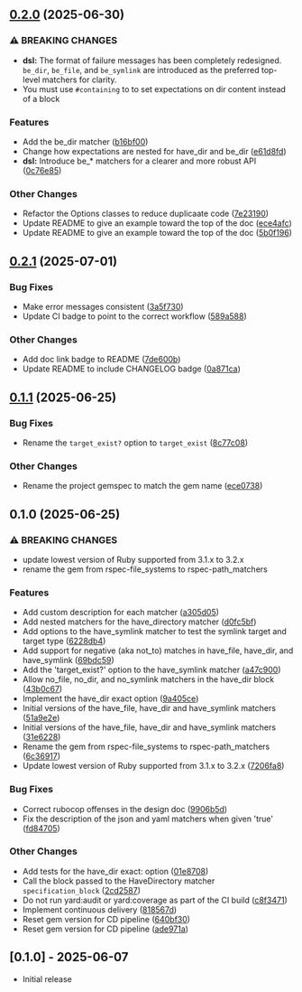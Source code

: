 ## [0.2.0](https://github.com/main-branch/rspec-path_matchers/compare/v0.1.1...v0.2.0) (2025-06-30)


### ⚠ BREAKING CHANGES

* **dsl:** The format of failure messages has been completely redesigned. `be_dir`, `be_file`, and `be_symlink` are introduced as the preferred top-level matchers for clarity.
* You must use `#containing` to to set expectations on dir content instead of a block

### Features

* Add the be_dir matcher ([b16bf00](https://github.com/main-branch/rspec-path_matchers/commit/b16bf005fabba9dfa55b284543c1347efcaae62e))
* Change how expectations are nested for have_dir and be_dir ([e61d8fd](https://github.com/main-branch/rspec-path_matchers/commit/e61d8fddf0b6f3290fbdd01c15940b5a8a2e7361))
* **dsl:** Introduce be_* matchers for a clearer and more robust API ([0c76e85](https://github.com/main-branch/rspec-path_matchers/commit/0c76e8564215ae3e86b72135c7793c5ca386b53e))


### Other Changes

* Refactor the Options classes to reduce duplicaate code ([7e23190](https://github.com/main-branch/rspec-path_matchers/commit/7e231902a1a56162511a745d529c19acd06d50e6))
* Update README to give an example toward the top of the doc ([ece4afc](https://github.com/main-branch/rspec-path_matchers/commit/ece4afc3edb1e27e96fa3fe70052c99a73f6a221))
* Update README to give an example toward the top of the doc ([5b0f196](https://github.com/main-branch/rspec-path_matchers/commit/5b0f19646fe6cd7b7cba6c057e690b7b54d5c3c3))

## [0.2.1](https://github.com/main-branch/rspec-path_matchers/compare/v0.2.0...v0.2.1) (2025-07-01)


### Bug Fixes

* Make error messages consistent ([3a5f730](https://github.com/main-branch/rspec-path_matchers/commit/3a5f7301e29601cda438d4b0163909bd9e22cd4b))
* Update CI badge to point to the correct workflow ([589a588](https://github.com/main-branch/rspec-path_matchers/commit/589a5882e568292b4d6c40e5e37875cc7d9b1ca1))


### Other Changes

* Add doc link badge to README ([7de600b](https://github.com/main-branch/rspec-path_matchers/commit/7de600b5ed554a30f2439863a1d10c4ca078f1ea))
* Update README to include CHANGELOG badge ([0a871ca](https://github.com/main-branch/rspec-path_matchers/commit/0a871caa763db16e47d2b45273ab4acfca42cb90))

## [0.1.1](https://github.com/main-branch/rspec-path_matchers/compare/v0.1.0...v0.1.1) (2025-06-25)


### Bug Fixes

* Rename the `target_exist?` option to `target_exist` ([8c77c08](https://github.com/main-branch/rspec-path_matchers/commit/8c77c08736d90cacfb4c8248d15f57eee8774a43))


### Other Changes

* Rename the project gemspec to match the gem name ([ece0738](https://github.com/main-branch/rspec-path_matchers/commit/ece07380fa1ae085a5a4a8c24a50c05978a16f76))

## 0.1.0 (2025-06-25)


### ⚠ BREAKING CHANGES

* update lowest version of Ruby supported from 3.1.x to 3.2.x
* rename the gem from rspec-file_systems to rspec-path_matchers

### Features

* Add custom description for each matcher ([a305d05](https://github.com/main-branch/rspec-path_matchers/commit/a305d05a4008b3ec0e2f5e052ecb4960d99b0bdf))
* Add nested matchers for the have_directory matcher ([d0fc5bf](https://github.com/main-branch/rspec-path_matchers/commit/d0fc5bff30bac4c5ce22bfa65c0348918c8f7a74))
* Add options to the have_symlink matcher to test the symlink target and target type ([6228db4](https://github.com/main-branch/rspec-path_matchers/commit/6228db4b768a9792fc93f2fc0e8263d7261c8f12))
* Add support for negative (aka not_to) matches in have_file, have_dir, and have_symlink ([69bdc59](https://github.com/main-branch/rspec-path_matchers/commit/69bdc595f764778d4bca33ff4d6d2b20fbeb7e7b))
* Add the 'target_exist?' option to the have_symlink matcher ([a47c900](https://github.com/main-branch/rspec-path_matchers/commit/a47c90049d39e87c5a4f9bdf8652c83ed7ad8a19))
* Allow no_file, no_dir, and no_symlink matchers in the have_dir block ([43b0c67](https://github.com/main-branch/rspec-path_matchers/commit/43b0c67e3f56b73a708e59f16a667c5e37adecd5))
* Implement the have_dir exact option ([9a405ce](https://github.com/main-branch/rspec-path_matchers/commit/9a405ce92561c276679f8408184d0c256a066bf4))
* Initial versions of the have_file, have_dir and have_symlink matchers ([51a9e2e](https://github.com/main-branch/rspec-path_matchers/commit/51a9e2e836a5238f2bf311116970dd49400a89a1))
* Initial versions of the have_file, have_dir and have_symlink matchers ([31e6228](https://github.com/main-branch/rspec-path_matchers/commit/31e62285d536aa5b5cba26708eeaf93cf4b7e4c1))
* Rename the gem from rspec-file_systems to rspec-path_matchers ([6c36917](https://github.com/main-branch/rspec-path_matchers/commit/6c36917fa1d07176960fce5aec1cac98d8e0b584))
* Update lowest version of Ruby supported from 3.1.x to 3.2.x ([7206fa8](https://github.com/main-branch/rspec-path_matchers/commit/7206fa8418a6e1beb7171ecce31b539384ff90d0))


### Bug Fixes

* Correct rubocop offenses in the design doc ([9906b5d](https://github.com/main-branch/rspec-path_matchers/commit/9906b5d980eb8c23591db5a1a0bb8c06bdbfa43f))
* Fix the description of the json and yaml matchers when given 'true' ([fd84705](https://github.com/main-branch/rspec-path_matchers/commit/fd84705962ec8b52ae0405140ae0cb96c03d589c))


### Other Changes

* Add tests for the have_dir exact: option ([01e8708](https://github.com/main-branch/rspec-path_matchers/commit/01e8708a6c4104cb1a337b948a0d89a51fbffebf))
* Call the block passed to the HaveDirectory matcher `specification_block` ([2cd2587](https://github.com/main-branch/rspec-path_matchers/commit/2cd2587088d6ad28296454c884d8b3a6a5c84724))
* Do not run yard:audit or yard:coverage as part of the CI build ([c8f3471](https://github.com/main-branch/rspec-path_matchers/commit/c8f3471f0a342c74a019ffe3892c1d48fcdca0d0))
* Implement continuous delivery ([818567d](https://github.com/main-branch/rspec-path_matchers/commit/818567df9f53515607d105430557468d775d815c))
* Reset gem version for CD pipeline ([640bf30](https://github.com/main-branch/rspec-path_matchers/commit/640bf30926766a7299282fdfe3a2cde0738cfe9c))
* Reset gem version for CD pipeline ([ade971a](https://github.com/main-branch/rspec-path_matchers/commit/ade971a35cd365e18ffbced2a4b28e4c36a0c2f2))

## [0.1.0] - 2025-06-07

- Initial release
